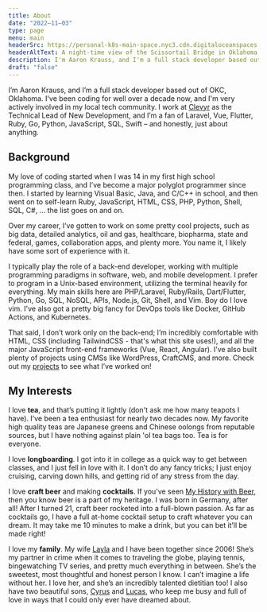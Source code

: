 ```yaml
---
title: About
date: "2022–11–03"
type: page
menu: main
headerSrc: https://personal-k8s-main-space.nyc3.cdn.digitaloceanspaces.com/thecodeboss.dev/pages/about/scissortail-bridge.jpg
headerAltText: A night-time view of the Scissortail Bridge in Oklahoma City
description: I'm Aaron Krauss, and I'm a full stack developer based out of OKC, Oklahoma!
draft: "false"
---
```

I’m Aaron Krauss, and I’m a full stack developer based out of OKC, Oklahoma.
I've been coding for well over a decade now, and I'm very actively involved in
my local tech community.
I work at
[Clevyr](https://clevyr.com) as the Technical Lead of New Development, and I’m a fan of
Laravel, Vue, Flutter, Ruby, Go, Python, JavaScript, SQL, Swift – and honestly, just about anything.

## Background

My love of coding started when I was 14 in my first high school programming
class, and I’ve become a major polyglot programmer since then. I started by
learning Visual Basic, Java, and C/C++ in school, and then went on to self-learn Ruby,
JavaScript, HTML, CSS, PHP, Python, Shell, SQL, C#, ... the list goes on and on.

Over my career, I’ve gotten to
work on some pretty cool projects, such as big data, detailed
analytics, oil and gas, healthcare, biopharma, state and federal, games, collaboration apps,
and plenty more. You name it, I likely have some sort of experience with it.

I typically play the role of a back-end developer, working with multiple
programming paradigms in software, web, and mobile development. I prefer to
program in a Unix-based environment, utilizing the terminal heavily for
everything. My main skills here are PHP/Laravel, Ruby/Rails, Dart/Flutter, Python, Go, SQL,
NoSQL, APIs, Node.js, Git, Shell, and Vim. Boy do I love vim. I've also got a
pretty big fancy for DevOps tools like Docker, GitHub Actions, and Kubernetes.

That said, I don’t work only on the back-end; I’m incredibly comfortable with
HTML, CSS (including TailwindCSS - that's what this site uses!), and all the major JavaScript front-end frameworks (Vue, React,
Angular). I’ve also built plenty of projects using CMSs
like WordPress, CraftCMS, and more. Check out my [projects](/projects) to see
what I’ve worked on!

## My Interests

I love **tea**, and that’s putting it lightly (don't ask me how many teapots I have).
I’ve been a tea enthusiast for
nearly two decades now. My favorite high quality teas are Japanese greens and Chinese oolongs
from reputable sources, but I
have nothing against plain 'ol tea bags too. Tea is for everyone.

I love **longboarding**. I got into it in college as a quick way to get between
classes, and I just fell in love with it. I don’t do any fancy tricks; I just
enjoy cruising, carving down hills, and getting rid of any stress from the day.

I love **craft beer** and making **cocktails**. If you’ve seen
[My History with Beer](/2015/12/my-history-with-beer/),
then you know beer is a part of my heritage. I was born in Germany, after all!
After I turned 21, craft beer rocketed into a full-blown passion. As far as cocktails go, I have a full at-home cocktail setup to craft whatever you can dream. It may take me 10 minutes to make a drink, but you can bet it’ll be made right!

I love my **family**. My wife [Layla](https://laylakrauss.dev) and I have been
together since 2006! She’s my partner in crime when it
comes to traveling the globe, playing tennis, bingewatching TV series, and
pretty much everything in between. She’s the sweetest, most thoughtful and
honest person I know. I can’t imagine a life without her. I love her, and
she’s an incredibly talented dietitian too! I also have two beautiful sons,
[Cyrus](https://cyruskrauss.com) and [Lucas](https://lucaskrauss.dev), who keep me busy
and full of love in ways that I could only ever have dreamed about.

